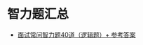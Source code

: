 # 智力题汇总
- [面试常问智力题40道（逻辑题）+ 参考答案](https://www.nowcoder.com/discuss/526897?type=2&order=0&pos=16&page=2&channel=-1&source_id=discuss_tag_nctrack)
